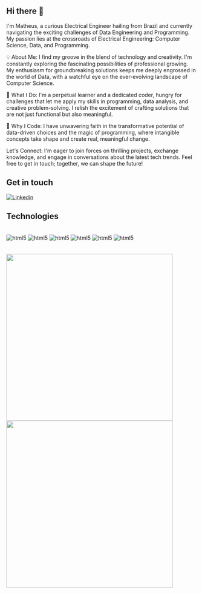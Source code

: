 ## Hi there 👋

I'm Matheus, a curious Electrical Engineer hailing from Brazil and currently navigating the exciting challenges of Data Engineering and Programming. My passion lies at the crossroads of Electrical Engineering: Computer Science, Data, and Programming.

💡 About Me:
I find my groove in the blend of technology and creativity. I'm constantly exploring the fascinating possibilities of professional growing. My enthusiasm for groundbreaking solutions keeps me deeply engrossed in the world of Data, with a watchful eye on the ever-evolving landscape of Computer Science.

🚀 What I Do:
I'm a perpetual learner and a dedicated coder, hungry for challenges that let me apply my skills in programming, data analysis, and creative problem-solving. I relish the excitement of crafting solutions that are not just functional but also meaningful.

🌟 Why I Code:
I have unwavering faith in the transformative potential of data-driven choices and the magic of programming, where intangible concepts take shape and create real, meaningful change.

Let's Connect:
I'm eager to join forces on thrilling projects, exchange knowledge, and engage in conversations about the latest tech trends. Feel free to get in touch; together, we can shape the future!



## Get in touch

[![Linkedin](https://img.shields.io/badge/LinkedIn-0077B5?style=for-the-badge&logo=linkedin&logoColor=white)](https://www.linkedin.com/in/matheus-passini/) 

## Technologies

<div style="display: inline_block"><br/>
  <img align="center" alt="html5" src="https://img.shields.io/badge/Python-FFD43B?style=for-the-badge&logo=python&logoColor=blue" />
  <img align="center" alt="html5" src="https://img.shields.io/badge/Linux-FCC624?style=for-the-badge&logo=linux&logoColor=black" />
  <img align="center" alt="html5" src="https://img.shields.io/badge/PLSQL-F80000?style=for-the-badge&logo=oracle&logoColor=black" />
  <img align="center" alt="html5" src="https://img.shields.io/badge/Microsoft_Azure-0089D6?style=for-the-badge&logo=microsoft-azure&logoColor=white" />
  <img align="center" alt="html5" src="https://img.shields.io/badge/terraform-%235835CC.svg?style=for-the-badge&logo=terraform&logoColor=white" />
  <img align="center" alt="html5" src="https://img.shields.io/badge/docker-%230db7ed.svg?style=for-the-badge&logo=docker&logoColor=white" />
</div>

<br>
<br>

<div align="left">
    <img src="https://github-readme-stats.vercel.app/api/top-langs/?username=matheuspassini&layout=compact&theme=graywhite&hide_border=true" width="440" />
    <br>
    <img src="https://github-readme-stats.vercel.app/api?username=matheuspassini&show_icons=true&include_all_commits=true&line_height=20&hide_border=true&theme=graywhite" width="440"/>
</div>

